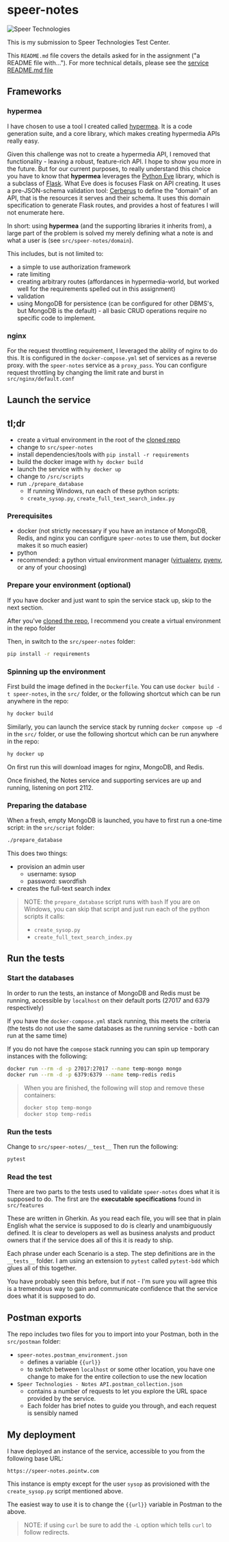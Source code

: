 # speer-notes

![Speer Technologies](./img/speer-banner.svg)

This is my submission to Speer Technologies Test Center.

This `README.md` file covers the details asked for in the assignment ("a README file with...").  For more technical details, please see the [service README.md file](./src/speer-notes/README.md)

## Frameworks

### hypermea
I have chosen to use a tool I created called [hypermea](https://pointw-dev.github.io/hypermea).  It is a code generation suite, and a core library, which makes creating hypermedia APIs really easy.

Given this challenge was not to create a hypermedia API, I removed that functionality - leaving a robust, feature-rich API.  I hope to show you more in the future.  But for our current purposes, to really understand this choice you have to know that **hypermea** leverages the [Python Eve](https://docs.python-eve.org/en/stable/) library, which is a subclass of [Flask](https://flask.palletsprojects.com/en/stable/).  What Eve does is focuses Flask on API creating.  It uses a pre-JSON-schema validation tool: [Cerberus](https://docs.python-cerberus.org/) to define the "domain" of an API, that is the resources it serves and their schema.  It uses this domain specification to generate Flask routes, and provides a host of features I will not enumerate here.

In short: using **hypermea** (and the supporting libraries it inherits from), a large part of the problem is solved my merely defining what a note is and what a user is (see `src/speer-notes/domain`).

This includes, but is not limited to:
* a simple to use authorization framework
* rate limiting
* creating arbitrary routes (affordances in hypermedia-world, but worked well for the requirements spelled out in this assignment)
* validation
* using MongoDB for persistence (can be configured for other DBMS's, but MongoDB is the default) - all basic CRUD operations require no specific code to implement.


### nginx
For the request throttling requirement, I leveraged the ability of nginx to do this.  It is configured in the `docker-compose.yml` set of services as a reverse proxy. with the `speer-notes` service as a `proxy_pass`.  You can configure request throttling by changing the limit rate and burst in `src/nginx/default.conf`

## Launch the service

## tl;dr

* create a virtual environment in the root of the [cloned repo](https://github.com/biscuit314/speer-notes)
* change to `src/speer-notes`
* install dependencies/tools with `pip install -r requirements`
* build the docker image with `hy docker build`
* launch the service with `hy docker up`
* change to `/src/scripts`
* run `./prepare_database`
  * If running Windows, run each of these python scripts:
  * `create_sysop.py`, `create_full_text_search_index.py`

### Prerequisites
* docker (not strictly necessary if you have an instance of MongoDB, Redis, and nginx you can configure `speer-notes` to use them, but docker makes it so much easier)
* python
* recommended: a python virtual environment manager ([virtualenv](https://virtualenv.pypa.io/en/latest/), [pyenv](https://github.com/pyenv/pyenv), or any of your choosing)

### Prepare your environment (optional)
If you have docker and just want to spin the service stack up, skip to the next section.

After you've [cloned the repo](https://github.com/biscuit314/speer-notes), I recommend you create a virtual environment in the repo folder

Then, in switch to the `src/speer-notes` folder:

```bash
pip install -r requirements
```

### Spinning up the environment
First build the image defined in the `Dockerfile`.  You can use `docker build -t speer-notes`, in the `src/` folder, or the following shortcut which can be run anywhere in the repo:

```bash
hy docker build
```

Similarly, you can launch the service stack by running `docker compose up -d` in the `src/` folder, or use the following shortcut which can be run anywhere in the repo:

```bash
hy docker up
```

On first run this will download images for nginx, MongoDB, and Redis.

Once finished, the Notes service and supporting services are up and running, listening on port 2112.

### Preparing the database
When a fresh, empty MongoDB is launched, you have to first run a one-time script: in the `src/script` folder:

```bash
./prepare_database
```

This does two things:
* provision an admin user
  * username: sysop
  * password: swordfish
* creates the full-text search index

> NOTE: the `prepare_database` script runs with `bash`  If you are on Windows, you can skip that script and just run each of the python scripts it calls:
> * `create_sysop.py`
> * `create_full_text_search_index.py`



## Run the tests

### Start the databases

In order to run the tests, an instance of MongoDB and Redis must be running, accessible by `localhost` on their default ports (27017 and 6379 respectively)

If you have the `docker-compose.yml` stack running, this meets the criteria (the tests do not use the same databases as the running service - both can run at the same time)

If you do not have the `compose` stack running you can spin up temporary instances with the following:

```bash
docker run --rm -d -p 27017:27017 --name temp-mongo mongo
docker run --rm -d -p 6379:6379 --name temp-redis redis
```

> When you are finished, the following will stop and remove these containers:
>
> ```bash
> docker stop temp-mongo
> docker stop temp-redis
> ```



### Run the tests

Change to `src/speer-notes/__test__`  Then run the following:

```bash
pytest
```

### Read the test

There are two parts to the tests used to validate `speer-notes` does what it is supposed to do.  The first are the **executable specifications** found in `src/features`

These are written in Gherkin.  As you read each file, you will see that in plain English what the service is supposed to do is clearly and unambiguously defined.  It is clear to developers as well as business analysts and product owners that if the service does all of this it is ready to ship.

Each phrase under each Scenario is a step.  The step definitions are in the `__tests__` folder.  I am using an extension to `pytest` called `pytest-bdd` which glues all of this together.

You have probably seen this before, but if not - I'm sure you will agree this is a tremendous way to gain and communicate confidence that the service does what it is supposed to do.

## Postman exports

The repo includes two files for you to import into your Postman, both in the `src/postman` folder:

* `speer-notes.postman_environment.json` 
  * defines a variable `{{url}}`
  * to switch between `localhost` or some other location, you have one change to make for the entire collection to use the new location
* `Speer Technologies - Notes API.postman_collection.json` 
  * contains a number of requests to let you explore the URL space provided by the service.
  * Each folder has brief notes to guide you through, and each request is sensibly named

## My deployment

I have deployed an instance of the service, accessible to you from the following base URL:

```plaintext
https://speer-notes.pointw.com
```

This instance is empty except for the user `sysop` as provisioned with the `create_sysop.py` script mentioned above.

The easiest way to use it is to change the `{{url}}` variable in Postman to the above.

> NOTE: if using `curl` be sure to add the `-L` option which tells `curl` to follow redirects.
